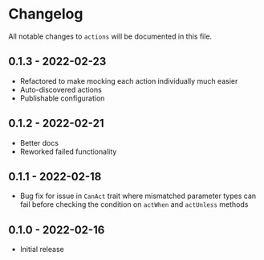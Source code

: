 # Changelog

All notable changes to `actions` will be documented in this file.

## 0.1.3 - 2022-02-23

- Refactored to make mocking each action individually much easier
- Auto-discovered actions
- Publishable configuration

## 0.1.2 - 2022-02-21

- Better docs
- Reworked failed functionality

## 0.1.1 - 2022-02-18

- Bug fix for issue in `CanAct` trait where mismatched parameter types
  can fail before checking the condition on `actWhen` and `actUnless` methods

## 0.1.0 - 2022-02-16

- Initial release
